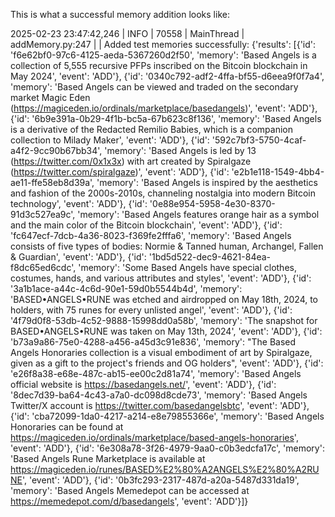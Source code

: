 This is what a successful memory addition looks like:

2025-02-23 23:47:42,246 | INFO     | 70558 | MainThread | addMemory.py:247 | <module> | Added test memories successfully: {'results': [{'id': 'f6e62bf0-97c6-4125-aeda-5367260d2f50', 'memory': 'Based Angels is a collection of 5,555 recursive PFPs inscribed on the Bitcoin blockchain in May 2024', 'event': 'ADD'}, {'id': '0340c792-adf2-4ffa-bf55-d6eea9f0f7a4', 'memory': 'Based Angels can be viewed and traded on the secondary market Magic Eden (https://magiceden.io/ordinals/marketplace/basedangels)', 'event': 'ADD'}, {'id': '6b9e391a-0b29-4f1b-bc5a-67b623c8f136', 'memory': 'Based Angels is a derivative of the Redacted Remilio Babies, which is a companion collection to Milady Maker', 'event': 'ADD'}, {'id': '592c7bf3-5750-4caf-a4f2-9cc90b67bb34', 'memory': 'Based Angels is led by 13 (https://twitter.com/0x1x3x) with art created by Spiralgaze (https://twitter.com/spiralgaze)', 'event': 'ADD'}, {'id': 'e2b1e118-1549-4bb4-ae11-ffe58eb8d39a', 'memory': 'Based Angels is inspired by the aesthetics and fashion of the 2000s-2010s, channeling nostalgia into modern Bitcoin technology', 'event': 'ADD'}, {'id': '0e88e954-5958-4e30-8370-91d3c527ea9c', 'memory': 'Based Angels features orange hair as a symbol and the main color of the Bitcoin blockchain', 'event': 'ADD'}, {'id': 'fc647ecf-7dcb-4a36-8023-f369fe2fffa6', 'memory': 'Based Angels consists of five types of bodies: Normie & Tanned human, Archangel, Fallen & Guardian', 'event': 'ADD'}, {'id': '1bd5d522-dec9-4621-84ea-f8dc65ed6cdc', 'memory': 'Some Based Angels have special clothes, costumes, hands, and various attributes and styles', 'event': 'ADD'}, {'id': '3a1b1ace-a44c-4c6d-90e1-59d0b5544b4d', 'memory': 'BASED•ANGELS•RUNE was etched and airdropped on May 18th, 2024, to holders, with 75 runes for every unlisted angel', 'event': 'ADD'}, {'id': '4f79d0f8-53db-4c52-9888-15998dd0a58b', 'memory': 'The snapshot for BASED•ANGELS•RUNE was taken on May 13th, 2024', 'event': 'ADD'}, {'id': 'b73a9a86-75e0-4288-a456-a45d3c91e836', 'memory': "The Based Angels Honoraries collection is a visual embodiment of art by Spiralgaze, given as a gift to the project's friends and OG holders", 'event': 'ADD'}, {'id': 'e26f8a38-e68e-487c-ab15-ee00c2d81a74', 'memory': 'Based Angels official website is https://basedangels.net/', 'event': 'ADD'}, {'id': '8dec7d39-ba64-4c43-a7a0-dc098d8cde73', 'memory': 'Based Angels Twitter/X account is https://twitter.com/basedangelsbtc', 'event': 'ADD'}, {'id': 'cba72099-1da0-4217-a214-e8e79855366e', 'memory': 'Based Angels Honoraries can be found at https://magiceden.io/ordinals/marketplace/based-angels-honoraries', 'event': 'ADD'}, {'id': '6e308a78-3f26-4979-9aa0-c0b3edcfa17c', 'memory': 'Based Angels Rune Marketplace is available at https://magiceden.io/runes/BASED%E2%80%A2ANGELS%E2%80%A2RUNE', 'event': 'ADD'}, {'id': '0b3fc293-2317-487d-a20a-5487d331da19', 'memory': 'Based Angels Memedepot can be accessed at https://memedepot.com/d/basedangels', 'event': 'ADD'}]}